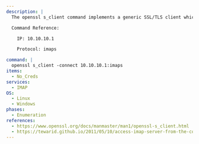 ```yaml
---
description: |
  The openssl s_client command implements a generic SSL/TLS client which connects to a remote host using SSL/TLS. It is a very useful diagnostic tool for SSL servers. The following command will connect to the IMAPS service.

  Command Reference:

    IP: 10.10.10.1

    Protocol: imaps

command: |
  openssl s_client -connect 10.10.10.1:imaps
items:
  - No_Creds
services:
  - IMAP
OS:
  - Linux
  - Windows
phases:
  - Enumeration
references:
  - https://www.openssl.org/docs/manmaster/man1/openssl-s_client.html
  - https://tewarid.github.io/2011/05/10/access-imap-server-from-the-command-line-using-openssl.html
---
```


